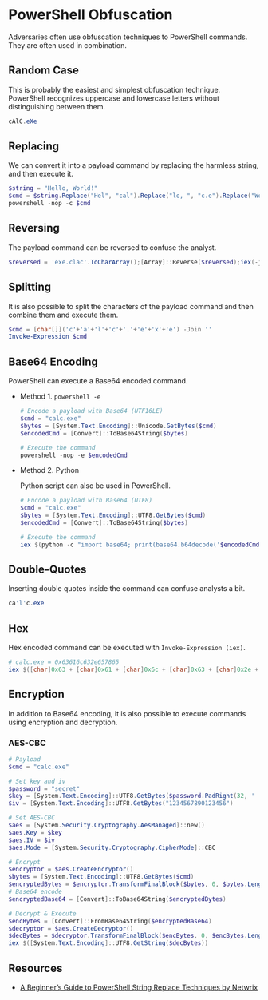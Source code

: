 # PowerShell Obfuscation

Adversaries often use obfuscation techniques to PowerShell commands. They are often used in combination.

## Random Case

This is probably the easiest and simplest obfuscation technique.  
PowerShell recognizes uppercase and lowercase letters without distinguishing between them.

```powershell
cAlC.eXe
```

## Replacing

We can convert it into a payload command by replacing the harmless string, and then execute it.

```powershell
$string = "Hello, World!"
$cmd = $string.Replace("Hel", "cal").Replace("lo, ", "c.e").Replace("World!", "xe")
powershell -nop -c $cmd
```

## Reversing

The payload command can be reversed to confuse the analyst.

```powershell
$reversed = 'exe.clac'.ToCharArray();[Array]::Reverse($reversed);iex(-join $reversed)
```

## Splitting

It is also possible to split the characters of the payload command and then combine them and execute them.

```powershell
$cmd = [char[]]('c'+'a'+'l'+'c'+'.'+'e'+'x'+'e') -Join ''
Invoke-Expression $cmd
```

## Base64 Encoding

PowerShell can execute a Base64 encoded command.

- Method 1. `powershell -e`

    ```powershell
    # Encode a payload with Base64 (UTF16LE)
    $cmd = "calc.exe"
    $bytes = [System.Text.Encoding]::Unicode.GetBytes($cmd)
    $encodedCmd = [Convert]::ToBase64String($bytes)

    # Execute the command
    powershell -nop -e $encodedCmd
    ```

- Method 2. Python

    Python script can also be used in PowerShell.

    ```powershell
    # Encode a payload with Base64 (UTF8)
    $cmd = "calc.exe"
    $bytes = [System.Text.Encoding]::UTF8.GetBytes($cmd)
    $encodedCmd = [Convert]::ToBase64String($bytes)

    # Execute the command
    iex $(python -c "import base64; print(base64.b64decode('$encodedCmd').decode())")
    ```

## Double-Quotes

Inserting double quotes inside the command can confuse analysts a bit.

```powershell
ca'l'c.exe
```

## Hex

Hex encoded command can be executed with `Invoke-Expression (iex)`.

```powershell
# calc.exe = 0x63616c632e657865
iex $([char]0x63 + [char]0x61 + [char]0x6c + [char]0x63 + [char]0x2e + [char]0x65 + [char]0x78 + [char]0x65)
```

## Encryption

In addition to Base64 encoding, it is also possible to execute commands using encryption and decryption.

### AES-CBC

```powershell
# Payload
$cmd = "calc.exe"

# Set key and iv
$password = "secret"
$key = [System.Text.Encoding]::UTF8.GetBytes($password.PadRight(32, ' '))
$iv = [System.Text.Encoding]::UTF8.GetBytes("1234567890123456")

# Set AES-CBC
$aes = [System.Security.Cryptography.AesManaged]::new()
$aes.Key = $key
$aes.IV = $iv
$aes.Mode = [System.Security.Cryptography.CipherMode]::CBC

# Encrypt
$encryptor = $aes.CreateEncryptor()
$bytes = [System.Text.Encoding]::UTF8.GetBytes($cmd)
$encryptedBytes = $encryptor.TransformFinalBlock($bytes, 0, $bytes.Length)
# Base64 encode
$encryptedBase64 = [Convert]::ToBase64String($encryptedBytes)

# Decrypt & Execute
$encBytes = [Convert]::FromBase64String($encryptedBase64)
$decryptor = $aes.CreateDecryptor()
$decBytes = $decryptor.TransformFinalBlock($encBytes, 0, $encBytes.Length)
iex $([System.Text.Encoding]::UTF8.GetString($decBytes))
```

## Resources

- [A Beginner’s Guide to PowerShell String Replace Techniques by Netwrix](https://blog.netwrix.com/2025/04/03/a-beginners-guide-to-powershell-string-replace-techniques/)
